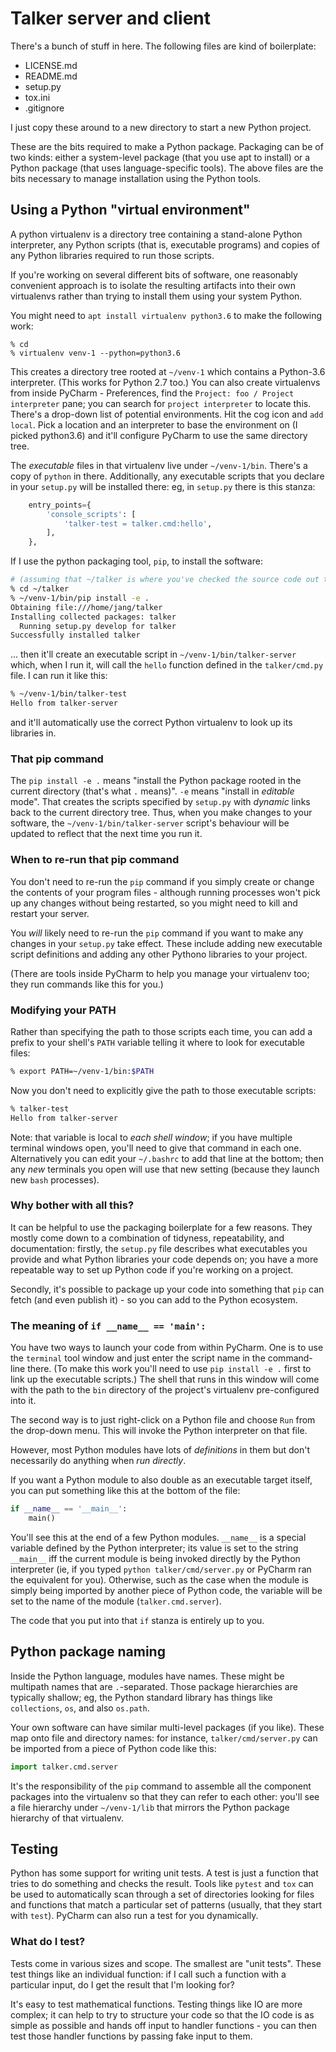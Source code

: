 # Talker server and client

There's a bunch of stuff in here. The following files are kind of boilerplate:

- LICENSE.md
- README.md
- setup.py
- tox.ini
- .gitignore

I just copy these around to a new directory to start a new Python project.

These are the bits required to make a Python package. Packaging can be of two
kinds: either a system-level package (that you use apt to install) or a Python
package (that uses language-specific tools). The above files are the bits necessary
to manage installation using the Python tools.

## Using a Python "virtual environment"

A python virtualenv is a directory tree containing a stand-alone Python interpreter,
any Python scripts (that is, executable programs) and copies of any Python libraries
required to run those scripts.

If you're working on several different bits of software, one reasonably convenient
approach is to isolate the resulting artifacts into their own virtualenvs rather
than trying to install them using your system Python.

You might need to `apt install virtualenv python3.6` to make the following work:

    % cd
    % virtualenv venv-1 --python=python3.6

This creates a directory tree rooted at `~/venv-1` which contains a Python-3.6
interpreter. (This works for Python 2.7 too.) You can also create virtualenvs from
inside PyCharm - Preferences, find the `Project: foo / Project interpreter` pane;
you can search for `project interpreter` to locate this. There's a drop-down list
of potential environments. Hit the cog icon and `add local`. Pick a location and
an interpreter to base the environment on (I picked python3.6) and it'll configure
PyCharm to use the same directory tree.

The _executable_ files in that virtualenv live under `~/venv-1/bin`. There's a copy
of `python` in there. Additionally, any executable scripts that you declare in your
`setup.py` will be installed there: eg, in `setup.py` there is this stanza:

```python
    entry_points={
        'console_scripts': [
            'talker-test = talker.cmd:hello',
        ],
    },
```

If I use the python packaging tool, `pip`, to install the software:

```sh
# (assuming that ~/talker is where you've checked the source code out to)
% cd ~/talker
% ~/venv-1/bin/pip install -e .
Obtaining file:///home/jang/talker
Installing collected packages: talker
  Running setup.py develop for talker
Successfully installed talker
```

... then it'll create an executable script in `~/venv-1/bin/talker-server` which, when I
run it, will call the `hello` function defined in the `talker/cmd.py` file.
I can run it like this:

```sh
% ~/venv-1/bin/talker-test
Hello from talker-server
```

and it'll automatically use the correct Python virtualenv to look up its libraries in.

### That pip command

The `pip install -e .` means "install the Python package rooted in the current directory
(that's what `.` means)". `-e` means "install in *editable* mode". That creates the scripts
specified by `setup.py` with *dynamic* links back to the current directory tree. Thus, when
you make changes to your software, the `~/venv-1/bin/talker-server` script's behaviour will
be updated to reflect that the next time you run it.

### When to re-run that pip command

You don't need to re-run the `pip` command if you simply create or change the contents
of your program files - although running processes won't pick up any changes without
being restarted, so you might need to kill and restart your server.

You _will_ likely need to re-run the `pip` command if you want to make any changes
in your `setup.py` take effect. These include adding new executable script definitions
and adding any other Pythono libraries to your project.

(There are tools inside PyCharm to help you manage your virtualenv too; they run commands
like this for you.)

### Modifying your PATH

Rather than specifying the path to those scripts each time, you can add a prefix to your
shell's `PATH` variable telling it where to look for executable files:

```sh
% export PATH=~/venv-1/bin:$PATH
```

Now you don't need to explicitly give the path to those executable scripts:

```sh
% talker-test
Hello from talker-server
```

Note: that variable is local to _each shell window_; if you have multiple terminal
windows open, you'll need to give that command in each one. Alternatively you can
edit your `~/.bashrc` to add that line at the bottom; then any _new_ terminals you
open will use that new setting (because they launch new `bash` processes).

### Why bother with all this?

It can be helpful to use the packaging boilerplate for a few reasons. They mostly
come down to a combination of tidyness, repeatability, and documentation: firstly,
the `setup.py` file describes what executables you provide and what Python libraries
your code depends on; you have a more repeatable way to set up Python code if you're
working on a project.

Secondly, it's possible to package up your code into something that `pip` can
fetch (and even publish it) - so you can add to the Python ecosystem.

### The meaning of `if __name__ == 'main':`

You have two ways to launch your code from within PyCharm. One is to use the `terminal`
tool window and just enter the script name in the command-line there. (To make this
work you'll need to use `pip install -e .` first to link up the executable scripts.)
The shell that runs in this window will come with the path to the `bin` directory of
the project's virtualenv pre-configured into it.

The second way is to just right-click on a Python file and choose `Run` from the
drop-down menu. This will invoke the Python interpreter on that file.

However, most Python modules have lots of _definitions_ in them but don't necessarily
do anything when _run directly_.

If you want a Python module to also double as an executable target itself, you can put
something like this at the bottom of the file:

```python
if __name__ == '__main__':
    main()
```

You'll see this at the end of a few Python modules. `__name__` is a special variable
defined by the Python interpreter; its value is set to the string `__main__` iff
the current module is being invoked directly by the Python interpreter (ie, if you
typed `python talker/cmd/server.py` or PyCharm ran the equivalent for you). Otherwise,
such as the case when the module is simply being imported by another piece of Python
code, the variable will be set to the name of the module (`talker.cmd.server`).

The code that you put into that `if` stanza is entirely up to you.

## Python package naming

Inside the Python language, modules have names. These might be multipath names
that are `.`-separated. Those package hierarchies are typically shallow; eg, the
Python standard library has things like `collections`, `os`, and also `os.path`.

Your own software can have similar multi-level packages (if you like). These map
onto file and directory names: for instance, `talker/cmd/server.py` can be imported
from a piece of Python code like this:

```python
import talker.cmd.server
```

It's the responsibility of the `pip` command to assemble all the component packages
into the virtualenv so that they can refer to each other: you'll see a file hierarchy
under `~/venv-1/lib` that mirrors the Python package hierarchy of that virtualenv.

## Testing

Python has some support for writing unit tests. A test is just a function that tries
to do something and checks the result. Tools like `pytest` and `tox` can be used to
automatically scan through a set of directories looking for files and functions that
match a particular set of patterns (usually, that they start with `test`). PyCharm can
also run a test for you dynamically.

### What do I test?

Tests come in various sizes and scope. The smallest are "unit tests". These test things
like an individual function: if I call such a function with a particular input, do I
get the result that I'm looking for?

It's easy to test mathematical functions. Testing things like IO are more complex; it can
help to try to structure your code so that the IO code is as simple as possible and hands
off input to handler functions - you can then test those handler functions by passing
fake input to them.
